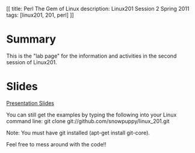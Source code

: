 [[
title: Perl The Gem of Linux
description: Linux201 Session 2 Spring 2011
tags: [linux201, 201, perl]
]]

# Summary
This is the "lab page" for the information and activities in the second session of Linux201.

# Slides
[Presentation Slides](Linux201_session_2.odp)

You can still get the examples by typing the following into your Linux command line: 
    git clone git://github.com/snowpuppy/linux_201.git 

Note: You must have git installed (apt-get install git-core). 

Feel free to mess around with the code!!
